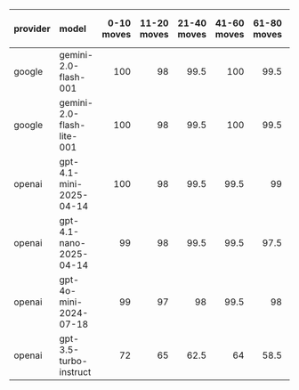 | provider   | model                     |   0-10 moves |   11-20 moves |   21-40 moves |   41-60 moves |   61-80 moves |   81-100 moves |
|:-----------|:--------------------------|-------------:|--------------:|--------------:|--------------:|--------------:|---------------:|
| google     | gemini-2.0-flash-001      |          100 |            98 |          99.5 |         100   |          99.5 |          100   |
| google     | gemini-2.0-flash-lite-001 |          100 |            98 |          99.5 |         100   |          99.5 |           99.5 |
| openai     | gpt-4.1-mini-2025-04-14   |          100 |            98 |          99.5 |          99.5 |          99   |           99   |
| openai     | gpt-4.1-nano-2025-04-14   |           99 |            98 |          99.5 |          99.5 |          97.5 |           99.5 |
| openai     | gpt-4o-mini-2024-07-18    |           99 |            97 |          98   |          99.5 |          98   |           99   |
| openai     | gpt-3.5-turbo-instruct    |           72 |            65 |          62.5 |          64   |          58.5 |           58   |